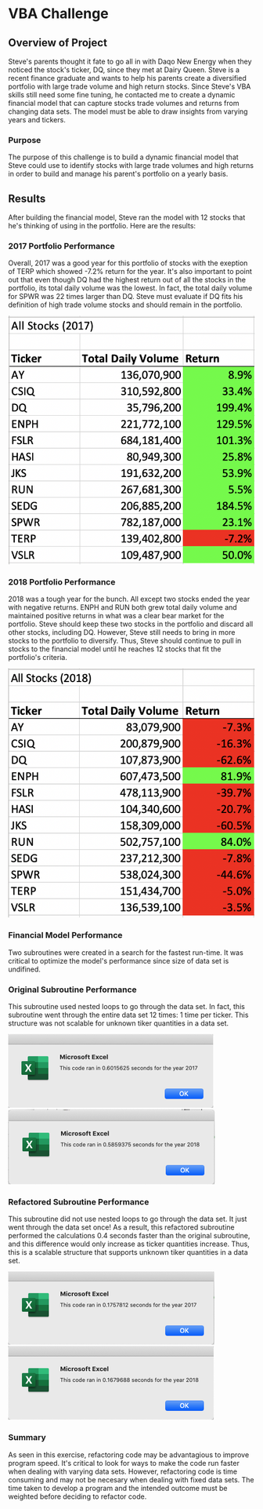 # VBA Challenge

## Overview of Project
Steve's parents thought it fate to go all in with Daqo New Energy when they noticed the stock's ticker, DQ, since they met at Dairy Queen. Steve is a recent finance graduate and wants to help his parents create a diversified portfolio with large trade volume and high return stocks. Since Steve's VBA skills still need some fine tuning, he contacted me to create a dynamic financial model that can capture stocks trade volumes and returns from changing data sets. The model must be able to draw insights from varying years and tickers.  

### Purpose
The purpose of this challenge is to build a dynamic financial model that Steve could use to identify stocks with large trade volumes and high returns in order to build and manage his parent's portfolio on a yearly basis. 

## Results
After building the financial model, Steve ran the model with 12 stocks that he's thinking of using in the portfolio. Here are the results: 

### 2017 Portfolio Performance
Overall, 2017 was a good year for this portfolio of stocks with the exeption of TERP which showed -7.2% return for the year. It's also important to point out that even though DQ had the highest return out of all the stocks in the portfolio, its total daily volume was the lowest. In fact, the total daily volume for SPWR was 22 times larger than DQ. Steve must evaluate if DQ fits his definition of high trade volume stocks and should remain in the portfolio. 

![](AllStocks_2017.png)

### 2018 Portfolio Performance 
2018 was a tough year for the bunch. All except two stocks ended the year with negative returns. ENPH and RUN both grew total daily volume and maintained positive returns in what was a clear bear market for the portfolio. Steve should keep these two stocks in the portfolio and discard all other stocks, including DQ. However, Steve still needs to bring in more stocks to the portfolio to diversify. Thus, Steve should continue to pull in stocks to the financial model until he reaches 12 stocks that fit the portfolio's criteria. 

![](AllStocks_2018.png)

### Financial Model Performance 
Two subroutines were created in a search for the fastest run-time. It was critical to optimize the model's performance since size of data set is undifined. 

### Original Subroutine Performance 
This subroutine used nested loops to go through the data set. In fact, this subroutine went through the entire data set 12 times: 1 time per ticker. This structure was not scalable for unknown tiker quantities in a data set. 

![](2017_Not_Refactored.png)
![](2018_Not_Refactored.png)

### Refactored Subroutine Performance 
This subroutine did not use nested loops to go through the data set. It just went through the data set once! As a result, this refactored subroutine performed the calculations 0.4 seconds faster than the original subroutine, and this difference would only increase as ticker quantities increase. Thus, this is a scalable structure that supports unknown tiker quantities in a data set. 

![](VBA_Challenge_2017.png)
![](VBA_Challenge_2018.png) 

### Summary
As seen in this exercise, refactoring code may be advantagious to improve program speed. It's critical to look for ways to make the code run faster when dealing with varying data sets. However, refactoring code is time consuming and may not be necesary when dealing with fixed data sets. The time taken to develop a program and the intended outcome must be weighted before deciding to refactor code. 
